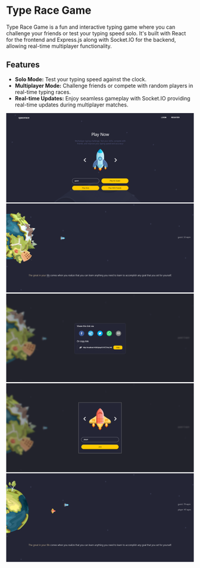 
# Type Race Game

Type Race Game is a fun and interactive typing game where you can challenge your friends or test your typing speed solo. It's built with React for the frontend and Express.js along with Socket.IO for the backend, allowing real-time multiplayer functionality.

## Features

- **Solo Mode:** Test your typing speed against the clock.
- **Multiplayer Mode:** Challenge friends or compete with random players in real-time typing races.
- **Real-time Updates:** Enjoy seamless gameplay with Socket.IO providing real-time updates during multiplayer matches.

![ScreenShot](/screenshots/s1.PNG)
![ScreenShot](/screenshots/s2.PNG)
![ScreenShot](/screenshots/s3.PNG)
![ScreenShot](/screenshots/s4.PNG)
![ScreenShot](/screenshots/s5.PNG)
